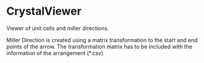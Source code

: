# CrystalViewer
Viewer of unit cells and miller directions.

Miller Direction is created using a matrix transformation to the start and end points of the arrow. The transformation matrix has to be included with the information of the arrangement (*.csv)
